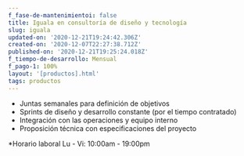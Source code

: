 ```yaml
---
f_fase-de-mantenimientoi: false
title: Iguala en consultoría de diseño y tecnología
slug: iguala
updated-on: '2020-12-21T19:24:42.306Z'
created-on: '2020-12-07T22:27:38.712Z'
published-on: '2020-12-21T19:25:24.018Z'
f_tiempo-de-desarrollo: Mensual
f_pago-1: 100%
layout: '[productos].html'
tags: productos
---
```


*   Juntas semanales para definición de objetivos
*   Sprints de diseño y desarrollo constante (por el tiempo contratado)
*   Integración con las operaciones y equipo interno
*   Proposición técnica con especificaciones del proyecto

\*Horario laboral Lu - Vi: 10:00am - 19:00pm

‍
